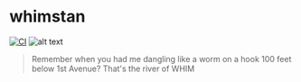 # whimstan
[![CI](https://github.com/grburgess/whimstan/actions/workflows/build_test.yml/badge.svg)](https://github.com/grburgess/whimstan/actions/workflows/build_test.yml)
![alt text](https://raw.githubusercontent.com/grburgess/whimstan/master/logo.png)

>Remember when you had me dangling like a worm on a hook 100 feet below 1st Avenue?
>That's the river of WHIM


